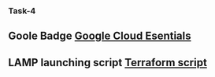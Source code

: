### Task-4

Goole Badge [Google Cloud Esentials](https://www.cloudskillsboost.google/public_profiles/222c36c2-a902-48f4-ab3d-339d4a30e36c/badges/3036660)
---
LAMP launching script [Terraform script](https://github.com/Heckfy05/Task-/commit/4cf62e7f63ef6c4ecea09af562f165c1425f49d4)
---
